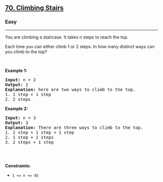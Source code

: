 <h2><a href="https://leetcode.com/problems/climbing-stairs/">70. Climbing Stairs</a></h2><h3>Easy</h3><hr><div><p>You are climbing a staircase. It takes n steps to reach the top.

Each time you can either climb 1 or 2 steps. In how many distinct ways can you climb to the top?
<p>&nbsp;</p>
<p><strong>Example 1:</strong></p>
<pre><strong>Input:</strong> n = 2
<strong>Output:</strong> 2
<strong>Explanation:</strong> here are two ways to climb to the top.
1. 1 step + 1 step
2. 2 steps
</pre>

<p><strong>Example 2:</strong></p>
<pre><strong>Input:</strong> n = 3
<strong>Output:</strong> 3
<strong>Explanation:</strong> There are three ways to climb to the top.
1. 1 step + 1 step + 1 step
2. 1 step + 2 steps
3. 2 steps + 1 step

</pre>

<p>&nbsp;</p>
<p><strong>Constraints:</strong></p>

<ul>
	<li><code>1 <= n <= 45</code></li>
</ul>
</div>
